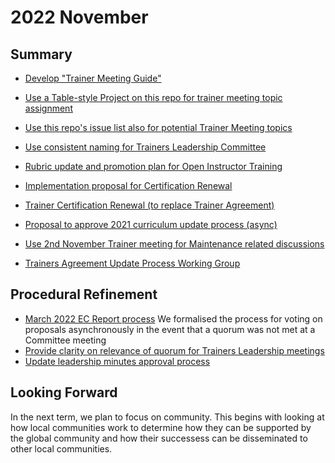 # 2022 November

## Summary

<!-- #region -->

 - [Develop "Trainer Meeting Guide" ](https://github.com/carpentries/trainers/issues/201)
 - [Use a Table-style Project on this repo for trainer meeting topic assignment](https://github.com/carpentries/trainers/issues/181)
 - [Use this repo's issue list also for potential Trainer Meeting topics](https://github.com/carpentries/trainers/issues/180)


- [Use consistent naming for Trainers Leadership Committee](https://github.com/carpentries/trainers/issues/193)
 

 - [Rubric update and promotion plan for Open Instructor Training](https://github.com/carpentries/trainers/issues/172)

 - [Implementation proposal for Certification Renewal](https://github.com/carpentries/trainers/issues/167)
 

 - [Trainer Certification Renewal (to replace Trainer Agreement)](https://github.com/carpentries/trainers/issues/143)
 - [Proposal to approve 2021 curriculum update process (async)](https://github.com/carpentries/trainers/issues/141)
 - [Use 2nd November Trainer meeting for Maintenance related discussions](https://github.com/carpentries/trainers/issues/130)
 - [Trainers Agreement Update Process Working Group](https://github.com/carpentries/trainers/issues/106)

## Procedural Refinement

 - [March 2022 EC Report process](https://github.com/carpentries/trainers/issues/168)
We formalised the process for voting on proposals asynchronously in the event that a quorum was not met at a Committee meeting
 - [Provide clarity on relevance of quorum for Trainers Leadership meetings](https://github.com/carpentries/trainers/issues/164)
 - [Update leadership minutes approval process](https://github.com/carpentries/trainers/issues/132) 
 
 <!-- #endregion -->

## Looking Forward 

In the next term, we plan to focus on community. This begins with looking at how local communities work to determine how they can be supported by the global community and how their successess can be disseminated to other local communities. 
